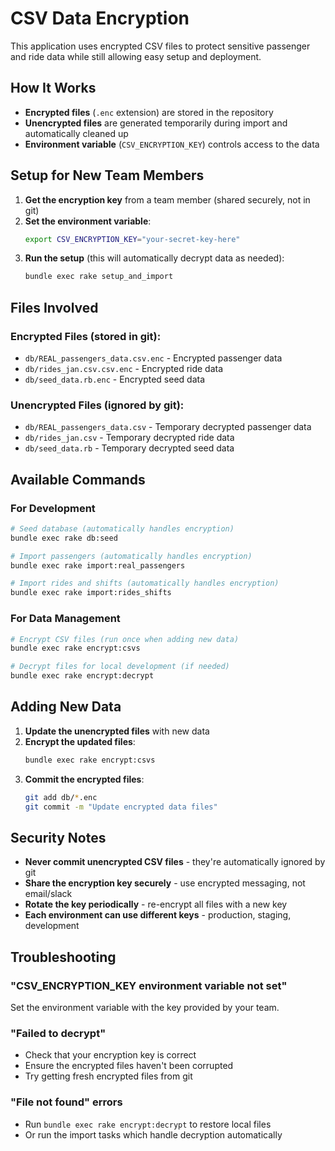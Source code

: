 # CSV Data Encryption

This application uses encrypted CSV files to protect sensitive passenger and ride data while still allowing easy setup and deployment.

## How It Works

- **Encrypted files** (`.enc` extension) are stored in the repository
- **Unencrypted files** are generated temporarily during import and automatically cleaned up
- **Environment variable** (`CSV_ENCRYPTION_KEY`) controls access to the data

## Setup for New Team Members

1. **Get the encryption key** from a team member (shared securely, not in git)
2. **Set the environment variable**:
   ```bash
   export CSV_ENCRYPTION_KEY="your-secret-key-here"
   ```
3. **Run the setup** (this will automatically decrypt data as needed):
   ```bash
   bundle exec rake setup_and_import
   ```

## Files Involved

### Encrypted Files (stored in git):
- `db/REAL_passengers_data.csv.enc` - Encrypted passenger data
- `db/rides_jan.csv.csv.enc` - Encrypted ride data  
- `db/seed_data.rb.enc` - Encrypted seed data

### Unencrypted Files (ignored by git):
- `db/REAL_passengers_data.csv` - Temporary decrypted passenger data
- `db/rides_jan.csv` - Temporary decrypted ride data
- `db/seed_data.rb` - Temporary decrypted seed data

## Available Commands

### For Development
```bash
# Seed database (automatically handles encryption)
bundle exec rake db:seed

# Import passengers (automatically handles encryption)
bundle exec rake import:real_passengers

# Import rides and shifts (automatically handles encryption)  
bundle exec rake import:rides_shifts
```

### For Data Management
```bash
# Encrypt CSV files (run once when adding new data)
bundle exec rake encrypt:csvs

# Decrypt files for local development (if needed)
bundle exec rake encrypt:decrypt
```

## Adding New Data

1. **Update the unencrypted files** with new data
2. **Encrypt the updated files**:
   ```bash
   bundle exec rake encrypt:csvs
   ```
3. **Commit the encrypted files**:
   ```bash
   git add db/*.enc
   git commit -m "Update encrypted data files"
   ```

## Security Notes

- **Never commit unencrypted CSV files** - they're automatically ignored by git
- **Share the encryption key securely** - use encrypted messaging, not email/slack
- **Rotate the key periodically** - re-encrypt all files with a new key
- **Each environment can use different keys** - production, staging, development

## Troubleshooting

### "CSV_ENCRYPTION_KEY environment variable not set"
Set the environment variable with the key provided by your team.

### "Failed to decrypt"
- Check that your encryption key is correct
- Ensure the encrypted files haven't been corrupted
- Try getting fresh encrypted files from git

### "File not found" errors
- Run `bundle exec rake encrypt:decrypt` to restore local files
- Or run the import tasks which handle decryption automatically 